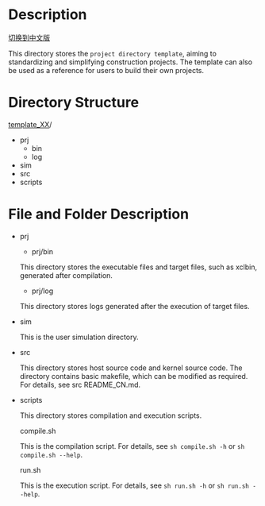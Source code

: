 
# Description

[切换到中文版](./README_CN.md)


This directory stores the `project directory template`, aiming to standardizing and simplifying construction projects. The template can also be used as a reference for users to build their own projects.

# Directory Structure
[template_XX](#template_XX_dir)/  

- prj
  - bin
  - log
- sim
- src
- scripts

# File and Folder Description
- prj

  - prj/bin

  This directory stores the executable files and target files, such as xclbin, generated after compilation.

  - prj/log

  This directory stores logs generated after the execution of target files.
- sim

  This is the user simulation directory.

- src

  This directory stores host source code and kernel source code. The directory contains basic makefile, which can be modified as required. For details, see src README_CN.md.

- scripts

  This directory stores compilation and execution scripts.

  compile.sh

  This is the compilation script. For details, see `sh compile.sh -h` or `sh compile.sh --help`.

  run.sh

  This is the execution script. For details, see `sh run.sh -h` or `sh run.sh --help`.




